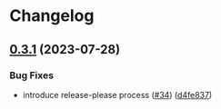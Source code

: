 # Changelog

## [0.3.1](https://github.com/carbynestack/cli/compare/cli-v0.3.0...cli-v0.3.1) (2023-07-28)


### Bug Fixes

* introduce release-please process ([#34](https://github.com/carbynestack/cli/issues/34)) ([d4fe837](https://github.com/carbynestack/cli/commit/d4fe837562ad0133e5a76ed00b245bc0e521f733))
